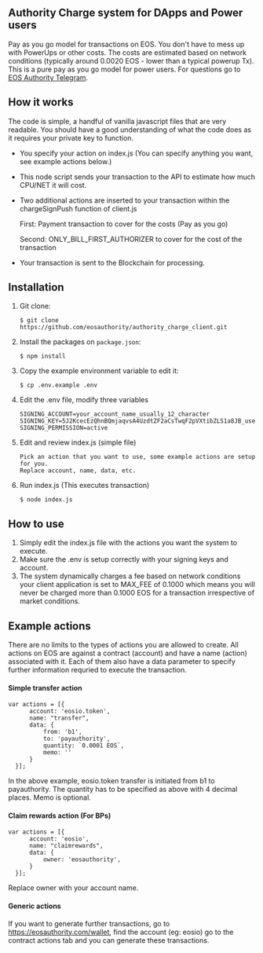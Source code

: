 ## Authority Charge system for DApps and Power users
Pay as you go model for transactions on EOS. You don't have to mess up with PowerUps or other costs. 
The costs are estimated based on network conditions (typically around 0.0020 EOS - lower than a typical powerup Tx). 
This is a pure pay as you go model for power users. For questions go to [EOS Authority Telegram](https://t.me/eosauthority).

## How it works
The code is simple, a handful of vanilla javascript files that are very readable. You should have a good understanding of what the code does as it requires your private key to function.

- You specify your action on index.js (You can specify anything you want, see example actions below.)

- This node script sends your transaction to the API to estimate how much CPU/NET it will cost.

- Two additional actions are inserted to your transaction within the chargeSignPush function of client.js

  First: Payment transaction to cover for the costs (Pay as you go)
  
  Second: ONLY_BILL_FIRST_AUTHORIZER to cover for the cost of the transaction

- Your transaction is sent to the Blockchain for processing.

## Installation
1. Git clone:

    ```
    $ git clone https://github.com/eosauthority/authority_charge_client.git
    ```

2. Install the packages on `package.json`:

    ```
    $ npm install
    ```

3. Copy the example environment variable to edit it:

    ```
    $ cp .env.example .env
    ```

4. Edit the .env file, modify three variables

    ```
    SIGNING_ACCOUNT=your_account_name_usually_12_character
    SIGNING_KEY=5J2KcecEzQhnBQmjaqvsA4UzdtZF2aCsTwqF2pVXtibZLS1a8JB_use_your_key
    SIGNING_PERMISSION=active
    ```

5. Edit and review index.js (simple file)

    ```
    Pick an action that you want to use, some example actions are setup for you.
    Replace account, name, data, etc.
    ```
    
6. Run index.js (This executes transaction)
   
   ```
   $ node index.js
   ```
   

## How to use

1. Simply edit the index.js file with the actions you want the system to execute.
2. Make sure the .env is setup correctly with your signing keys and account.
3. The system dynamically charges a fee based on network conditions your client application is set to MAX_FEE of 0.1000 which means you will never be charged more than 0.1000 EOS for a transaction irrespective of market conditions.

## Example actions

There are no limits to the types of actions you are allowed to create. All actions on EOS are against a contract (account) and have a name (action) associated with it. Each of them also have a data parameter to specify further information requried to execute the transaction.

#### Simple transfer action

  ```
  var actions = [{
        account: 'eosio.token',
        name: "transfer",
        data: {
            from: 'b1',
            to: 'payauthority',
            quantity: `0.0001 EOS`,
            memo: ''
        }
    }];
  ```
In the above example, eosio.token transfer is initiated from b1 to payauthority. The quantity has to be specified as above with 4 decimal places. Memo is optional.


#### Claim rewards action (For BPs)

  ```
  var actions = [{
        account: 'eosio',
        name: "claimrewards",
        data: {
            owner: 'eosauthority',
        }
    }];
  ```
Replace owner with your account name.


#### Generic actions

If you want to generate further transactions, go to https://eosauthority.com/wallet, find the account (eg: eosio) go to the contract actions tab and you can generate these transactions.





